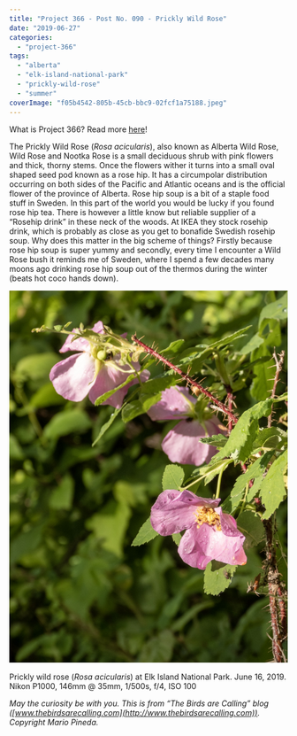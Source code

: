 ```yaml
---
title: "Project 366 - Post No. 090 - Prickly Wild Rose"
date: "2019-06-27"
categories: 
  - "project-366"
tags: 
  - "alberta"
  - "elk-island-national-park"
  - "prickly-wild-rose"
  - "summer"
coverImage: "f05b4542-805b-45cb-bbc9-02fcf1a75188.jpeg"
---
```


What is Project 366? Read more [here](https://thebirdsarecalling.com/2019/03/29/project-366/)!

The Prickly Wild Rose (_Rosa acicularis_), also known as Alberta Wild Rose, Wild Rose and Nootka Rose is a small deciduous shrub with pink flowers and thick, thorny stems. Once the flowers wither it turns into a small oval shaped seed pod known as a rose hip. It has a circumpolar distribution occurring on both sides of the Pacific and Atlantic oceans and is the official flower of the province of Alberta. Rose hip soup is a bit of a staple food stuff in Sweden. In this part of the world you would be lucky if you found rose hip tea. There is however a little know but reliable supplier of a “Rosehip drink” in these neck of the woods. At IKEA they stock rosehip drink, which is probably as close as you get to bonafide Swedish rosehip soup. Why does this matter in the big scheme of things? Firstly because rose hip soup is super yummy and secondly, every time I encounter a Wild Rose bush it reminds me of Sweden, where I spend a few decades many moons ago drinking rose hip soup out of the thermos during the winter (beats hot coco hands down).

![](images/f05b4542-805b-45cb-bbc9-02fcf1a75188.jpeg)

Prickly wild rose (_Rosa acicularis_) at Elk Island National Park. June 16, 2019. Nikon P1000, 146mm @ 35mm, 1/500s, f/4, ISO 100

_May the curiosity be with you. This is from “The Birds are Calling” blog ([www.thebirdsarecalling.com](http://www.thebirdsarecalling.com)). Copyright Mario Pineda._
